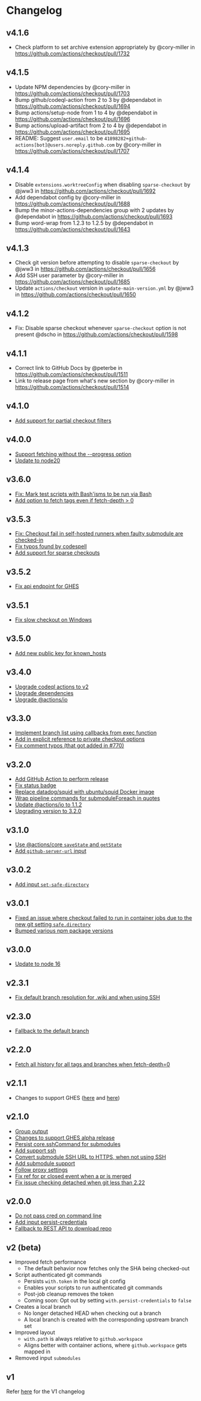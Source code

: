 # Changelog

## v4.1.6
* Check platform to set archive extension appropriately by @cory-miller in https://github.com/actions/checkout/pull/1732

## v4.1.5
* Update NPM dependencies by @cory-miller in https://github.com/actions/checkout/pull/1703
* Bump github/codeql-action from 2 to 3 by @dependabot in https://github.com/actions/checkout/pull/1694
* Bump actions/setup-node from 1 to 4 by @dependabot in https://github.com/actions/checkout/pull/1696
* Bump actions/upload-artifact from 2 to 4 by @dependabot in https://github.com/actions/checkout/pull/1695
* README: Suggest `user.email` to be `41898282+github-actions[bot]@users.noreply.github.com` by @cory-miller in https://github.com/actions/checkout/pull/1707

## v4.1.4
- Disable `extensions.worktreeConfig` when disabling `sparse-checkout` by @jww3 in https://github.com/actions/checkout/pull/1692
- Add dependabot config by @cory-miller in https://github.com/actions/checkout/pull/1688
- Bump the minor-actions-dependencies group with 2 updates by @dependabot in https://github.com/actions/checkout/pull/1693
- Bump word-wrap from 1.2.3 to 1.2.5 by @dependabot in https://github.com/actions/checkout/pull/1643

## v4.1.3
- Check git version before attempting to disable `sparse-checkout` by @jww3 in https://github.com/actions/checkout/pull/1656
- Add SSH user parameter by @cory-miller in https://github.com/actions/checkout/pull/1685
- Update `actions/checkout` version in `update-main-version.yml` by @jww3 in https://github.com/actions/checkout/pull/1650

## v4.1.2
- Fix: Disable sparse checkout whenever `sparse-checkout` option is not present @dscho in https://github.com/actions/checkout/pull/1598

## v4.1.1
- Correct link to GitHub Docs by @peterbe in https://github.com/actions/checkout/pull/1511
- Link to release page from what's new section by @cory-miller in https://github.com/actions/checkout/pull/1514

## v4.1.0
- [Add support for partial checkout filters](https://github.com/actions/checkout/pull/1396)

## v4.0.0
- [Support fetching without the --progress option](https://github.com/actions/checkout/pull/1067)
- [Update to node20](https://github.com/actions/checkout/pull/1436)

## v3.6.0
- [Fix: Mark test scripts with Bash'isms to be run via Bash](https://github.com/actions/checkout/pull/1377)
- [Add option to fetch tags even if fetch-depth > 0](https://github.com/actions/checkout/pull/579)

## v3.5.3
- [Fix: Checkout fail in self-hosted runners when faulty submodule are checked-in](https://github.com/actions/checkout/pull/1196)
- [Fix typos found by codespell](https://github.com/actions/checkout/pull/1287)
- [Add support for sparse checkouts](https://github.com/actions/checkout/pull/1369)

## v3.5.2
- [Fix api endpoint for GHES](https://github.com/actions/checkout/pull/1289)

## v3.5.1
- [Fix slow checkout on Windows](https://github.com/actions/checkout/pull/1246)

## v3.5.0
* [Add new public key for known_hosts](https://github.com/actions/checkout/pull/1237)

## v3.4.0
- [Upgrade codeql actions to v2](https://github.com/actions/checkout/pull/1209)
- [Upgrade dependencies](https://github.com/actions/checkout/pull/1210)
- [Upgrade @actions/io](https://github.com/actions/checkout/pull/1225)

## v3.3.0
- [Implement branch list using callbacks from exec function](https://github.com/actions/checkout/pull/1045)
- [Add in explicit reference to private checkout options](https://github.com/actions/checkout/pull/1050)
- [Fix comment typos (that got added in #770)](https://github.com/actions/checkout/pull/1057)

## v3.2.0
- [Add GitHub Action to perform release](https://github.com/actions/checkout/pull/942)
- [Fix status badge](https://github.com/actions/checkout/pull/967)
- [Replace datadog/squid with ubuntu/squid Docker image](https://github.com/actions/checkout/pull/1002)
- [Wrap pipeline commands for submoduleForeach in quotes](https://github.com/actions/checkout/pull/964)
- [Update @actions/io to 1.1.2](https://github.com/actions/checkout/pull/1029)
- [Upgrading version to 3.2.0](https://github.com/actions/checkout/pull/1039)

## v3.1.0
- [Use @actions/core `saveState` and `getState`](https://github.com/actions/checkout/pull/939)
- [Add `github-server-url` input](https://github.com/actions/checkout/pull/922)

## v3.0.2
- [Add input `set-safe-directory`](https://github.com/actions/checkout/pull/770)

## v3.0.1
- [Fixed an issue where checkout failed to run in container jobs due to the new git setting `safe.directory`](https://github.com/actions/checkout/pull/762)
- [Bumped various npm package versions](https://github.com/actions/checkout/pull/744)

## v3.0.0

- [Update to node 16](https://github.com/actions/checkout/pull/689)

## v2.3.1

- [Fix default branch resolution for .wiki and when using SSH](https://github.com/actions/checkout/pull/284)

## v2.3.0

- [Fallback to the default branch](https://github.com/actions/checkout/pull/278)

## v2.2.0

- [Fetch all history for all tags and branches when fetch-depth=0](https://github.com/actions/checkout/pull/258)

## v2.1.1

- Changes to support GHES ([here](https://github.com/actions/checkout/pull/236) and [here](https://github.com/actions/checkout/pull/248))

## v2.1.0

- [Group output](https://github.com/actions/checkout/pull/191)
- [Changes to support GHES alpha release](https://github.com/actions/checkout/pull/199)
- [Persist core.sshCommand for submodules](https://github.com/actions/checkout/pull/184)
- [Add support ssh](https://github.com/actions/checkout/pull/163)
- [Convert submodule SSH URL to HTTPS, when not using SSH](https://github.com/actions/checkout/pull/179)
- [Add submodule support](https://github.com/actions/checkout/pull/157)
- [Follow proxy settings](https://github.com/actions/checkout/pull/144)
- [Fix ref for pr closed event when a pr is merged](https://github.com/actions/checkout/pull/141)
- [Fix issue checking detached when git less than 2.22](https://github.com/actions/checkout/pull/128)

## v2.0.0

- [Do not pass cred on command line](https://github.com/actions/checkout/pull/108)
- [Add input persist-credentials](https://github.com/actions/checkout/pull/107)
- [Fallback to REST API to download repo](https://github.com/actions/checkout/pull/104)

## v2 (beta)

- Improved fetch performance
  - The default behavior now fetches only the SHA being checked-out
- Script authenticated git commands
  - Persists `with.token` in the local git config
  - Enables your scripts to run authenticated git commands
  - Post-job cleanup removes the token
  - Coming soon: Opt out by setting `with.persist-credentials` to `false`
- Creates a local branch
  - No longer detached HEAD when checking out a branch
  - A local branch is created with the corresponding upstream branch set
- Improved layout
  - `with.path` is always relative to `github.workspace`
  - Aligns better with container actions, where `github.workspace` gets mapped in
- Removed input `submodules`


## v1

Refer [here](https://github.com/actions/checkout/blob/v1/CHANGELOG.md) for the V1 changelog
